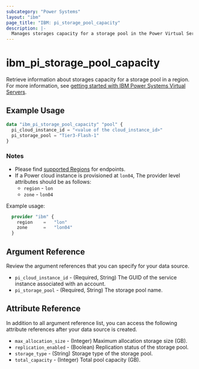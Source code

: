 ```yaml
---
subcategory: "Power Systems"
layout: "ibm"
page_title: "IBM: pi_storage_pool_capacity"
description: |-
  Manages storages capacity for a storage pool in the Power Virtual Server cloud.
---
```


# ibm_pi_storage_pool_capacity

Retrieve information about storages capacity for a storage pool in a region. For more information, see [getting started with IBM Power Systems Virtual Servers](https://cloud.ibm.com/docs/power-iaas?topic=power-iaas-getting-started).

## Example Usage

```terraform
data "ibm_pi_storage_pool_capacity" "pool" {
  pi_cloud_instance_id = "<value of the cloud_instance_id>"
  pi_storage_pool = "Tier3-Flash-1"
}
```

### Notes

- Please find [supported Regions](https://cloud.ibm.com/apidocs/power-cloud#endpoint) for endpoints.
- If a Power cloud instance is provisioned at `lon04`, The provider level attributes should be as follows:
  - `region` - `lon`
  - `zone` - `lon04`

Example usage:

  ```terraform
    provider "ibm" {
      region    =   "lon"
      zone      =   "lon04"
    }
  ```
  
## Argument Reference

Review the argument references that you can specify for your data source.

- `pi_cloud_instance_id` - (Required, String) The GUID of the service instance associated with an account.
- `pi_storage_pool` - (Required, String) The storage pool name.

## Attribute Reference

In addition to all argument reference list, you can access the following attribute references after your data source is created.

- `max_allocation_size` - (Integer) Maximum allocation storage size (GB).
- `replication_enabled` - (Boolean) Replication status of the storage pool.
- `storage_type` - (String) Storage type of the storage pool.
- `total_capacity` - (Integer) Total pool capacity (GB).
